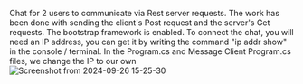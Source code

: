 Chat for 2 users to communicate via Rest server requests.
The work has been done with sending the client's Post request and the server's Get requests. The bootstrap framework is enabled.
To connect the chat, you will need an IP address, you can get it by writing the command "ip addr show" in the console / terminal.
In the Program.cs and Message Client Program.cs files, we change the IP to our own
![Screenshot from 2024-09-26 15-25-30](https://github.com/user-attachments/assets/2092bab6-20ef-4f20-a419-75aa76b88a6b)


